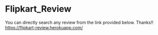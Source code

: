 # Flipkart_Review

You can directly search any review from the link provided below. Thanks!!
https://flipkart-review.herokuapp.com/
